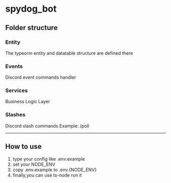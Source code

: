 # spydog_bot

## Folder structure

### Entity 
The typeorm entity and datatable structure are defined there

### Events
Discord event commands handler

### Services
Business Logic Layer

### Slashes
Discord slash commands 
Example: /poll

---

## How to use
1. type your config like .env.example
2. set your NODE_ENV
3. copy .env.example to .env.{NODE_ENV}
4. finally,you can use ts-node run it
